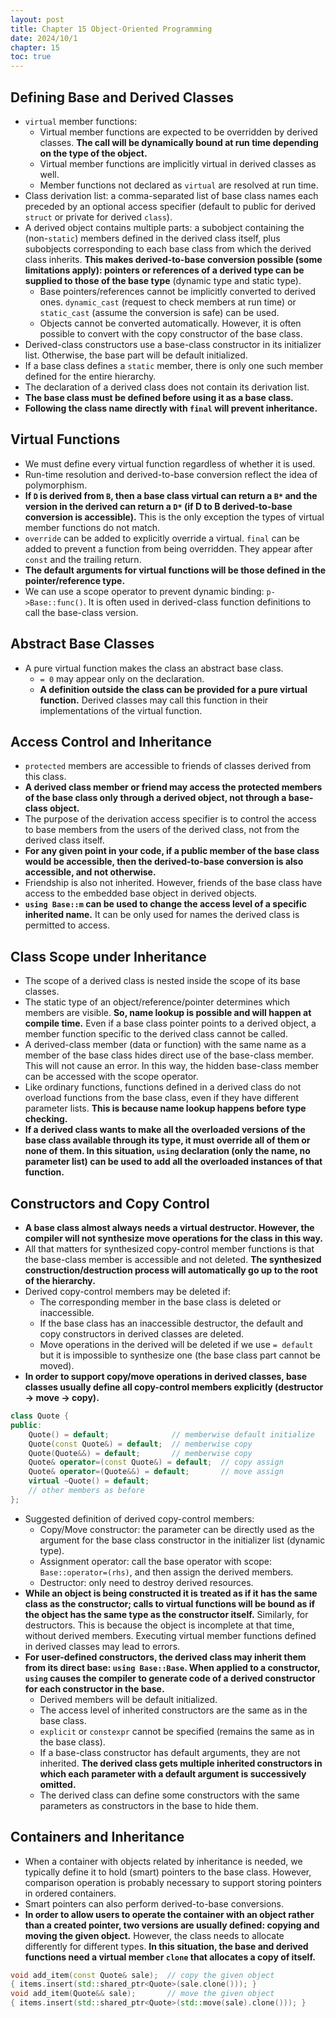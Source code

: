 ```yaml
---
layout: post
title: Chapter 15 Object-Oriented Programming
date: 2024/10/1
chapter: 15
toc: true
---
```


## Defining Base and Derived Classes

- `virtual` member functions:
	- Virtual member functions are expected to be overridden by derived classes. **The call will be dynamically bound at run time depending on the type of the object.**
	- Virtual member functions are implicitly virtual in derived classes as well.
	- Member functions not declared as `virtual` are resolved at run time.
- Class derivation list: a comma-separated list of base class names each preceded by an optional access specifier (default to public for derived `struct` or private for derived `class`).
- A derived object contains multiple parts: a subobject containing the (non-`static`) members defined in the derived class itself, plus subobjects corresponding to each base class from which the derived class inherits. **This makes derived-to-base conversion possible (some limitations apply): pointers or references of a derived type can be supplied to those of the base type** (dynamic type and static type).
	- Base pointers/references cannot be implicitly converted to derived ones. `dynamic_cast` (request to check members at run time) or `static_cast` (assume the conversion is safe) can be used.
	- Objects cannot be converted automatically. However, it is often possible to convert with the copy constructor of the base class.
- Derived-class constructors use a base-class constructor in its initializer list. Otherwise, the base part will be default initialized.
- If a base class defines a `static` member, there is only one such member defined for the entire hierarchy.
- The declaration of a derived class does not contain its derivation list.
- **The base class must be defined before using it as a base class.**
- **Following the class name directly with `final` will prevent inheritance.**

## Virtual Functions

- We must define every virtual function regardless of whether it is used.
- Run-time resolution and derived-to-base conversion reflect the idea of polymorphism.
- **If `D` is derived from `B`, then a base class virtual can return a `B*` and the version in the derived can return a `D*` (if D to B derived-to-base conversion is accessible).** This is the only exception the types of virtual member functions do not match.
- `override` can be added to explicitly override a virtual. `final` can be added to prevent a function from being overridden. They appear after `const` and the trailing return.
- **The default arguments for virtual functions will be those defined in the pointer/reference type.**
- We can use a scope operator to prevent dynamic binding: `p->Base::func()`. It is often used in derived-class function definitions to call the base-class version.

## Abstract Base Classes

- A pure virtual function makes the class an abstract base class.
	- `= 0` may appear only on the declaration.
	- **A definition outside the class can be provided for a pure virtual function.** Derived classes may call this function in their implementations of the virtual function.


## Access Control and Inheritance

- `protected` members are accessible to friends of classes derived from this class.
- **A derived class member or friend may access the protected members of the base class only through a derived object, not through a base-class object.**
- The purpose of the derivation access specifier is to control the access to base members from the users of the derived class, not from the derived class itself.
- **For any given point in your code, if a public member of the base class would be accessible, then the derived-to-base conversion is also accessible, and not otherwise.**
- Friendship is also not inherited. However, friends of the base class have access to the embedded base object in derived objects.
- **`using Base::m` can be used to change the access level of a specific inherited name.** It can be only used for names the derived class is permitted to access.

## Class Scope under Inheritance

- The scope of a derived class is nested inside the scope of its base classes.
- The static type of an object/reference/pointer determines which members are visible. **So, name lookup is possible and will happen at compile time.** Even if a base class pointer points to a derived object, a member function specific to the derived class cannot be called.
- A derived-class member (data or function) with the same name as a member of the base class hides direct use of the base-class member. This will not cause an error. In this way, the hidden base-class member can be accessed with the scope operator.
- Like ordinary functions, functions defined in a derived class do not overload functions from the base class, even if they have different parameter lists. **This is because name lookup happens before type checking.**
- **If a derived class wants to make all the overloaded versions of the base class available through its type, it must override all of them or none of them. In this situation, `using` declaration (only the name, no parameter list) can be used to add all the overloaded instances of that function.**

## Constructors and Copy Control

- **A base class almost always needs a virtual destructor. However, the compiler will not synthesize move operations for the class in this way.**
- All that matters for synthesized copy-control member functions is that the base-class member is accessible and not deleted. **The synthesized construction/destruction process will automatically go up to the root of the hierarchy.**
- Derived copy-control members may be deleted if:
    - The corresponding member in the base class is deleted or inaccessible.
    - If the base class has an inaccessible destructor, the default and copy constructors in derived classes are deleted.
    - Move operations in the derived will be deleted if we use `= default` but it is impossible to synthesize one (the base class part cannot be moved).
- **In order to support copy/move operations in derived classes, base classes usually define all copy-control members explicitly (destructor -> move -> copy).**

```cpp
class Quote {
public:
    Quote() = default;              // memberwise default initialize
    Quote(const Quote&) = default;  // memberwise copy
    Quote(Quote&&) = default;       // memberwise copy
    Quote& operator=(const Quote&) = default;  // copy assign
    Quote& operator=(Quote&&) = default;       // move assign
    virtual ~Quote() = default;
    // other members as before
};
```

- Suggested definition of derived copy-control members:
    - Copy/Move constructor: the parameter can be directly used as the argument for the base class constructor in the initializer list (dynamic type).
    - Assignment operator: call the base operator with scope: `Base::operator=(rhs)`, and then assign the derived members.
    - Destructor: only need to destroy derived resources.
- **While an object is being constructed it is treated as if it has the same class as the constructor; calls to virtual functions will be bound as if the object has the same type as the constructor itself.** Similarly, for destructors. This is because the object is incomplete at that time, without derived members. Executing virtual member functions defined in derived classes may lead to errors.
- **For user-defined constructors, the derived class may inherit them from its direct base: `using Base::Base`. When applied to a constructor, `using` causes the compiler to generate code of a derived constructor for each constructor in the base.**
    - Derived members will be default initialized.
    - The access level of inherited constructors are the same as in the base class.
    - `explicit` or `constexpr` cannot be specified (remains the same as in the base class).
    - If a base-class constructor has default arguments, they are not inherited. **The derived class gets multiple inherited constructors in which each parameter with a default argument is successively omitted.**
    - The derived class can define some constructors with the same parameters as constructors in the base to hide them.

## Containers and Inheritance

- When a container with objects related by inheritance is needed, we typically define it to hold (smart) pointers to the base class. However, comparison operation is probably necessary to support storing pointers in ordered containers.
- Smart pointers can also perform derived-to-base conversions.
- **In order to allow users to operate the container with an object rather than a created pointer, two versions are usually defined: copying and moving the given object.** However, the class needs to allocate differently for different types. **In this situation, the base and derived functions need a virtual member `clone` that allocates a copy of itself.**

```cpp
void add_item(const Quote& sale);  // copy the given object
{ items.insert(std::shared_ptr<Quote>(sale.clone())); }
void add_item(Quote&& sale);       // move the given object
{ items.insert(std::shared_ptr<Quote>(std::move(sale).clone())); }
```

